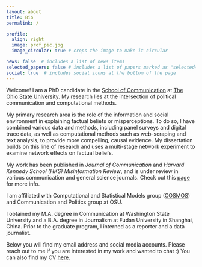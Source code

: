 ```yaml
---
layout: about
title: Bio
permalink: /

profile:
  align: right
  image: prof_pic.jpg
  image_circular: true # crops the image to make it circular

news: false  # includes a list of news items
selected_papers: false # includes a list of papers marked as "selected={true}"
social: true  # includes social icons at the bottom of the page
---
```




Welcome! I am a PhD candidate in the [School of Communication](https://comm.osu.edu/ "School of Communication") at [The Ohio State University](https://www.osu.edu/ "The Ohio State University"). My research lies at the intersection of political communication and computational methods. 

My primary research area is the role of the information and social environment in explaining factual beliefs or misperceptions. To do so, I have combined various data and methods, including panel surveys and digital trace data, as well as computational methods such as web-scraping and text analysis, to provide more compelling, causal evidence. My dissertation builds on this line of research and uses a multi-stage network experiment to examine network effects on factual beliefs.

My work has been published in _Journal of Communication_ and _Harvard Kennedy School (HKS) Misinformation Review_, and is under review in various communication and general science journals. Check out this [page](https://qinlicomm.github.io/research/ "page") for more info.

I am affiliated with Computational and Statistical Models group ([COSMOS](https://osu-cosmos.group/ "COSMOS")) and Communication and Politics group at OSU. 

I obtained my M.A. degree in Communication at Washington State University and a B.A. degree in Journalism at Fudan University in Shanghai, China. Prior to the graduate program, I interned as a reporter and a data journalist.

Below you will find my email address and social media accounts. Please reach out to me if you are interested in my work and wanted to chat :) You can also find my CV [here](https://qinlicomm.github.io/cv/ "here").
